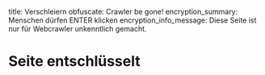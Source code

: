 title: Verschleiern
obfuscate: Crawler be gone!
encryption_summary: Menschen dürfen ENTER klicken
encryption_info_message: Diese Seite ist nur für Webcrawler unkenntlich gemacht.

<script id="autostart">
const ctheme = 'css/w3-theme-44bb4f-mono';
document.getElementById('theme-auto').href = base_url + '/' + ctheme + '.css';
document.getElementById('theme-light').href = base_url + '/' + ctheme + '-light.css';
document.getElementById('theme-dark').href = base_url + '/' + ctheme + '-dark.css';
</script>
<h1>Seite entschlüsselt</h1>